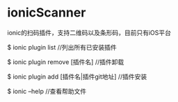 # ionicScanner
ionic的扫码插件，支持二维码以及条形码，目前只有iOS平台

$ ionic plugin list //列出所有已安装插件

$ ionic plugin remove [插件名] //插件卸载

$ ionic plugin add [插件名|插件git地址] //插件安装

$ ionic –help //查看帮助文件
